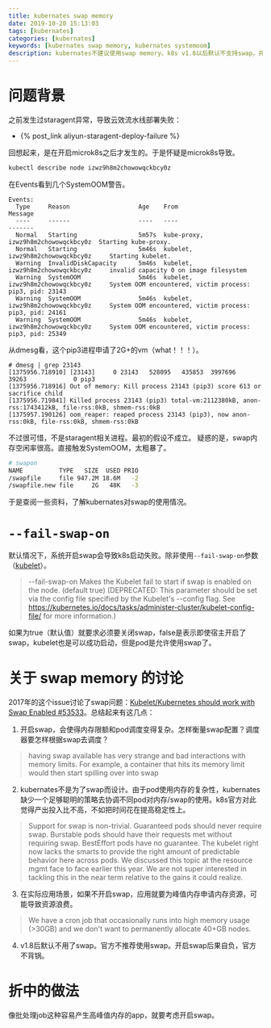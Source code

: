 ```yaml
---
title: kubernates swap memory
date: 2019-10-20 15:13:03
tags: [kubernates]
categories: [kubernates]
keywords: [kubernates swap memory, kubernates systemoom]
description: kubernates不建议使用swap memory。k8s v1.8以后默认不支持swap，并且会启动报错。swap会使得内存限额和调度器变得复杂。
---
```


# 问题背景

之前发生过staragent异常，导致云效流水线部署失败：
- {% post_link aliyun-staragent-deploy-failure %}

回想起来，是在开启microk8s之后才发生的。于是怀疑是microk8s导致。
<!-- more -->
```bash
kubectl describe node izwz9h8m2chowowqckbcy0z
```
在Events看到几个SystemOOM警告。
```
Events:
  Type     Reason                   Age    From                                 Message
  ----     ------                   ----   ----                                 -------
  Normal   Starting                 5m57s  kube-proxy, izwz9h8m2chowowqckbcy0z  Starting kube-proxy.
  Normal   Starting                 5m46s  kubelet, izwz9h8m2chowowqckbcy0z     Starting kubelet.
  Warning  InvalidDiskCapacity      5m46s  kubelet, izwz9h8m2chowowqckbcy0z     invalid capacity 0 on image filesystem
  Warning  SystemOOM                5m46s  kubelet, izwz9h8m2chowowqckbcy0z     System OOM encountered, victim process: pip3, pid: 23143
  Warning  SystemOOM                5m46s  kubelet, izwz9h8m2chowowqckbcy0z     System OOM encountered, victim process: pip3, pid: 24161
  Warning  SystemOOM                5m46s  kubelet, izwz9h8m2chowowqckbcy0z     System OOM encountered, victim process: pip3, pid: 25349
```

从dmesg看，这个pip3进程申请了2G+的vm（what！！！）。
```
# dmesg | grep 23143
[1375956.718910] [23143]     0 23143   528095   435853  3997696    39263             0 pip3
[1375956.718916] Out of memory: Kill process 23143 (pip3) score 613 or sacrifice child
[1375956.719841] Killed process 23143 (pip3) total-vm:2112380kB, anon-rss:1743412kB, file-rss:0kB, shmem-rss:0kB
[1375957.190126] oom_reaper: reaped process 23143 (pip3), now anon-rss:0kB, file-rss:0kB, shmem-rss:0kB
```
不过很可惜，不是staragent相关进程。最初的假设不成立。
疑惑的是，swap内存空闲率很高。直接触发SystemOOM，太粗暴了。

```bash
# swapon
NAME          TYPE   SIZE  USED PRIO
/swapfile     file 947.2M 18.6M   -2
/swapfile.new file     2G   48K   -3
```

于是查阅一些资料，了解kubernates对swap的使用情况。

# `--fail-swap-on`

默认情况下，系统开启swap会导致k8s启动失败。除非使用`--fail-swap-on`参数（[kubelet](https://kubernetes.io/docs/reference/command-line-tools-reference/kubelet/)）。
>--fail-swap-on
>Makes the Kubelet fail to start if swap is enabled on the node. (default true) (DEPRECATED: This parameter should be set via the config file specified by the Kubelet's --config flag. See https://kubernetes.io/docs/tasks/administer-cluster/kubelet-config-file/ for more information.)

如果为true（默认值）就要求必须要关闭swap，false是表示即使宿主开启了swap，kubelet也是可以成功启动，但是pod是允许使用swap了。

# 关于 swap memory 的讨论

2017年的这个issue讨论了swap问题：[Kubelet/Kubernetes should work with Swap Enabled #53533](https://github.com/kubernetes/kubernetes/issues/53533)。总结起来有这几点：

1. 开启swap，会使得内存限额和pod调度变得复杂。怎样衡量swap配置？调度器要怎样根据swap去调度？

>having swap available has very strange and bad interactions with memory limits. 
>For example, a container that hits its memory limit would then start spilling over into swap

2. kubernates不是为了swap而设计。由于pod使用内存的复杂性，kubernates缺少一个足够聪明的策略去协调不同pod对内存/swap的使用。k8s官方对此觉得产出投入比不高，不如把时间花在提高稳定性上。

>Support for swap is non-trivial. Guaranteed pods should never require swap. Burstable pods should have their requests met without requiring swap. BestEffort pods have no guarantee. The kubelet right now lacks the smarts to provide the right amount of predictable behavior here across pods.
>We discussed this topic at the resource mgmt face to face earlier this year. We are not super interested in tackling this in the near term relative to the gains it could realize. 

3. 在实际应用场景，如果不开启swap，应用就要为峰值内存申请内存资源，可能导致资源浪费。

>We have a cron job that occasionally runs into high memory usage (>30GB) and we don't want to permanently allocate 40+GB nodes.

4. v1.8后默认不用了swap。官方不推荐使用swap。开启swap后果自负，官方不背锅。

# 折中的做法

像批处理job这种容易产生高峰值内存的app，就要考虑开启swap。

